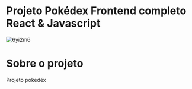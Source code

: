 # Projeto Pokédex Frontend completo React & Javascript

![6yi2m6](https://user-images.githubusercontent.com/99502194/198328417-5dbdb383-ccd5-4109-8c09-5e721904fd18.gif)

# Sobre o projeto

Projeto pokedéx
